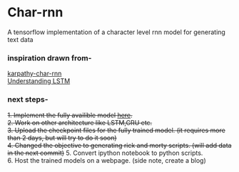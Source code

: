 # Char-rnn
A tensorflow implementation of a character level rnn model for generating text data

### inspiration drawn from-
[karpathy-char-rnn](https://gist.github.com/karpathy/d4dee566867f8291f086)  
[Understanding LSTM](https://colah.github.io/posts/2015-08-Understanding-LSTMs/)

### next steps-
<s>1. Implement the fully availible model [here](https://github.com/karpathy/char-rnn).</s>  
<s>2. Work on other architecture like LSTM,GRU etc.</s>  
<s>3. Upload the checkpoint files for the fully trained model. (it requires more than 2 days, but will try to do it soon)</s>  
<s>4. Changed the objective to generating rick and morty scripts. (will add data in the next commit)</s>
5. Convert ipython notebook to python scripts.  
6. Host the trained models on a webpage. (side note, create a blog)  
